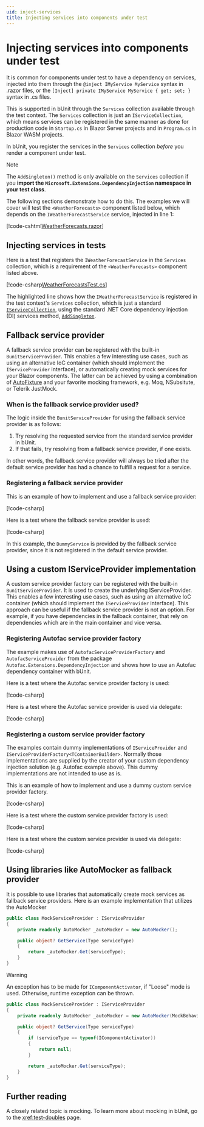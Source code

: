 ```yaml
---
uid: inject-services
title: Injecting services into components under test
---
```


# Injecting services into components under test

It is common for components under test to have a dependency on services, injected into them through the `@inject IMyService MyService` syntax in .razor files, or the `[Inject] private IMyService MyService { get; set; }` syntax in .cs files.

This is supported in bUnit through the `Services` collection available through the test context. The `Services` collection is just an `IServiceCollection`, which means services can be registered in the same manner as done for production code in `Startup.cs` in Blazor Server projects and in `Program.cs` in Blazor WASM projects.

In bUnit, you register the services in the `Services` collection _before_ you render a component under test. 

> [!NOTE]
> The `AddSingleton()` method is only available on the `Services` collection if you **import the `Microsoft.Extensions.DependencyInjection` namespace in your test class**.

The following sections demonstrate how to do this. The examples we will cover will test the `<WeatherForecasts>` component listed below, which depends on the `IWeatherForecastService` service, injected in line 1:

[!code-cshtml[WeatherForecasts.razor](../../../samples/components/WeatherForecasts.razor?highlight=1)]

## Injecting services in tests

Here is a test that registers the `IWeatherForecastService` in the `Services` collection, which is a requirement of the `<WeatherForecasts>` component listed above.

[!code-csharp[WeatherForecastsTest.cs](../../../samples/tests/xunit/WeatherForecastsTest.cs?start=16&end=24&highlight=2)]

The highlighted line shows how the `IWeatherForecastService` is registered in the test context's `Services` collection, which is just a standard [`IServiceCollection`](https://docs.microsoft.com/en-us/dotnet/api/microsoft.extensions.dependencyinjection.iservicecollection), using the standard .NET Core dependency injection (DI) services method, [`AddSingleton`](https://docs.microsoft.com/en-us/dotnet/api/microsoft.extensions.dependencyinjection.servicecollectionserviceextensions.addsingleton?view=dotnet-plat-ext-3.1#Microsoft_Extensions_DependencyInjection_ServiceCollectionServiceExtensions_AddSingleton__1_Microsoft_Extensions_DependencyInjection_IServiceCollection___0_).

##  Fallback service provider

A fallback service provider can be registered with the built-in `BunitServiceProvider`. This enables a few interesting use cases, such as using an alternative IoC container (which should implement the `IServiceProvider` interface), or automatically creating mock services for your Blazor components. The latter can be achieved by using a combination of [AutoFixture](https://github.com/AutoFixture/AutoFixture) and your favorite mocking framework, e.g. Moq, NSubsitute, or Telerik JustMock.

### When is the fallback service provider used?

The logic inside the `BunitServiceProvider` for using the fallback service provider is as follows:

1. Try resolving the requested service from the standard service provider in bUnit.
2. If that fails, try resolving from a fallback service provider, if one exists.

In other words, the fallback service provider will always be tried after the default service provider has had a chance to fulfill a request for a service.

### Registering a fallback service provider

This is an example of how to implement and use a fallback service provider:

[!code-csharp[](../../../samples/tests/xunit/FallbackServiceProvider.cs?start=5&end=13)]

Here is a test where the fallback service provider is used:

[!code-csharp[](../../../samples/tests/xunit/FallBackServiceProviderUsage.cs?start=11&end=15)]

In this example, the `DummyService` is provided by the fallback service provider, since it is not registered in the default service provider.

## Using a custom IServiceProvider implementation
A custom service provider factory can be registered with the built-in `BunitServiceProvider`. It is used to create the underlying IServiceProvider. This enables a few interesting use cases, such as using an alternative IoC container (which should implement the `IServiceProvider` interface). This approach can be useful if the fallback service provider is not an option. For example, if you have dependencies in the fallback container, that rely on dependencies which are in the main container and vice versa.

### Registering Autofac service provider factory
The example makes use of `AutofacServiceProviderFactory` and `AutofacServiceProvider` from the package `Autofac.Extensions.DependencyInjection` and shows how to use an Autofac dependency container with bUnit.

Here is a test where the Autofac service provider factory is used:

[!code-csharp[](../../../samples/tests/xunit/CustomServiceProviderFactoryUsage.cs?start=32&end=56)]

Here is a test where the Autofac service provider is used via delegate:

[!code-csharp[](../../../samples/tests/xunit/CustomServiceProviderFactoryUsage.cs?start=58&end=88)]

### Registering a custom service provider factory
The examples contain dummy implementations of `IServiceProvider` and `IServiceProviderFactory<TContainerBuilder>`. Normally those implementations are supplied by the creator of your custom dependency injection solution (e.g. Autofac example above). This dummy implementations are not intended to use as is.

This is an example of how to implement and use a dummy custom service provider factory.

[!code-csharp[](../../../samples/tests/xunit/CustomServiceProviderFactory.cs?start=8&end=49)]

Here is a test where the custom service provider factory is used:

[!code-csharp[](../../../samples/tests/xunit/CustomServiceProviderFactoryUsage.cs?start=15&end=19)]

Here is a test where the custom service provider is used via delegate:

[!code-csharp[](../../../samples/tests/xunit/CustomServiceProviderFactoryUsage.cs?start=25&end=29)]

## Using libraries like AutoMocker as fallback provider
It is possible to use libraries that automatically create mock services as fallback service providers. Here is an example implementation that utilizes the AutoMocker

```csharp
public class MockServiceProvider : IServiceProvider
{
    private readonly AutoMocker _autoMocker = new AutoMocker();

    public object? GetService(Type serviceType)
    {
        return _autoMocker.Get(serviceType);
    }
}
```

> [!WARNING]
> An exception has to be made for `IComponentActivator`, if "Loose" mode is used. Otherwise, runtime exception can be thrown.

```csharp
public class MockServiceProvider : IServiceProvider
{
    private readonly AutoMocker _autoMocker = new AutoMocker(MockBehavior.Loose);

    public object? GetService(Type serviceType)
    {
        if (serviceType == typeof(IComponentActivator))
        {
            return null;
        }

        return _autoMocker.Get(serviceType);
    }
}
```

## Further reading

A closely related topic is mocking. To learn more about mocking in bUnit, go to the <xref:test-doubles> page.
